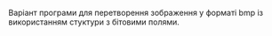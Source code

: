 Варіант програми для перетворення зображення у форматі bmp із використанням стуктури з бітовими полями.
